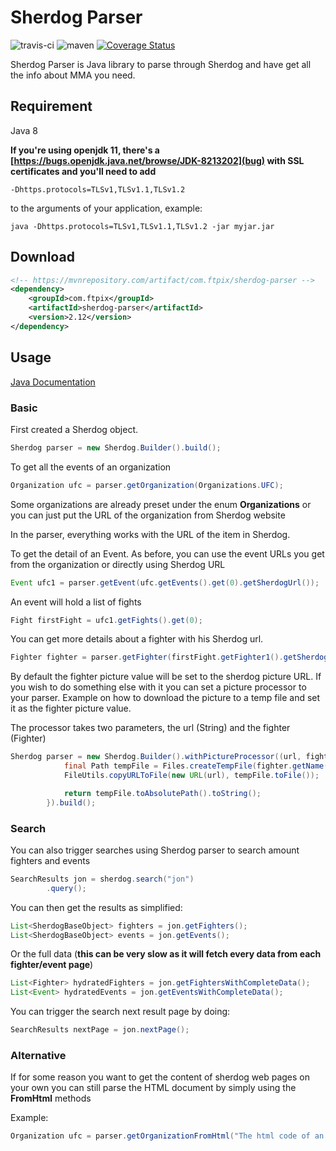 # Sherdog Parser
![travis-ci](https://travis-ci.org/lamarios/sherdog-parser.svg?branch=master)
![maven](https://maven-badges.herokuapp.com/maven-central/com.ftpix/sherdog-parser/badge.svg)
[![Coverage Status](https://coveralls.io/repos/github/lamarios/sherdog-parser/badge.svg)](https://coveralls.io/github/lamarios/sherdog-parser)

Sherdog Parser is Java library to parse through Sherdog and have get all the info about MMA you need.

## Requirement

Java 8

**If you're using openjdk 11, there's a [https://bugs.openjdk.java.net/browse/JDK-8213202](bug) with SSL certificates and you'll need to add**

```
-Dhttps.protocols=TLSv1,TLSv1.1,TLSv1.2
```

to the arguments of your application, example:
```
java -Dhttps.protocols=TLSv1,TLSv1.1,TLSv1.2 -jar myjar.jar

```

## Download

```xml
<!-- https://mvnrepository.com/artifact/com.ftpix/sherdog-parser -->
<dependency>
    <groupId>com.ftpix</groupId>
    <artifactId>sherdog-parser</artifactId>
    <version>2.12</version>
</dependency>
```



## Usage
[Java Documentation](https://lamarios.github.io/sherdog-parser/apidocs/)

### Basic

First created a Sherdog object.
```Java
Sherdog parser = new Sherdog.Builder().build();
```

To get all the events of an organization
```Java
Organization ufc = parser.getOrganization(Organizations.UFC);
```
Some organizations are already preset under the enum **Organizations** or you can just put the URL of the organization from Sherdog website

In the parser, everything works with the URL of the item in Sherdog.

To get the detail of an Event. As before, you can use the event URLs you get from the organization or directly using Sherdog URL

```Java
Event ufc1 = parser.getEvent(ufc.getEvents().get(0).getSherdogUrl());
```

An event will hold a list of fights
```Java
Fight firstFight = ufc1.getFights().get(0);
```

You can get more details about a fighter with his Sherdog url.
```Java
Fighter fighter = parser.getFighter(firstFight.getFighter1().getSherdogUrl());
```


By default the fighter picture  value will be set to the sherdog picture URL. If you wish to do something else with it you can set a picture processor to your parser.
Example on how to download the picture to a temp file and set it as the fighter picture value.

The processor takes two parameters, the url (String) and the fighter (Fighter)

```java
Sherdog parser = new Sherdog.Builder().withPictureProcessor((url, fighter) -> {
            final Path tempFile = Files.createTempFile(fighter.getName(), "");
            FileUtils.copyURLToFile(new URL(url), tempFile.toFile());

            return tempFile.toAbsolutePath().toString();
        }).build();
```

### Search

You can also trigger searches using Sherdog parser to search amount fighters and events

```java
SearchResults jon = sherdog.search("jon")
        .query();
```

You can then get the results as simplified:
```java
List<SherdogBaseObject> fighters = jon.getFighters();
List<SherdogBaseObject> events = jon.getEvents();
```

Or the full data (**this can be very slow as it will fetch every data from each fighter/event page**)
```java
List<Fighter> hydratedFighters = jon.getFightersWithCompleteData();
List<Event> hydratedEvents = jon.getEventsWithCompleteData();
```

You can trigger the search next result page by doing:
```java
SearchResults nextPage = jon.nextPage();
```

### Alternative

If for some reason you want to get the content of sherdog web pages on your own you can still parse the HTML document by simply using the **FromHtml** methods

Example:
```java
Organization ufc = parser.getOrganizationFromHtml("The html code of an organisation page");
```
